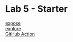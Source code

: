 # Lab 5 - Starter
[expose](https://wingchan852.github.io/Lab5_Starter/expose.html) \
[explore](https://wingchan852.github.io/Lab5_Starter/explore.html) \
[GitHub Action](https://github.com/wingchan852/introduction-to-github)
